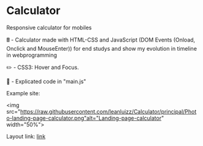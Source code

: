 # Calculator

Responsive calculator for mobiles

🖩 - Calculator made with HTML-CSS and JavaScript (DOM Events (Onload, Onclick and MouseEnter)) for end studys and show my evolution in timeline in webprogramming

✏️ - CSS3: Hover and Focus.

📖 - Explicated code in "main.js"

Example site:

<img src="https://raw.githubusercontent.com/leanluizz/Calculator/principal/Photo-landing-page-calculator.png"alt="Landing-page-calculator" width="50%">



Layout link: <a href="https://leanluizz.github.io/Calculator/">link
